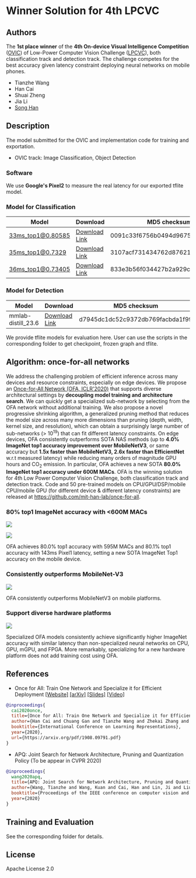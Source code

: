 
# Winner Solution for 4th LPCVC

## Authors
The **1st place winner** of the **4th On-device Visual Intelligence Competition** ([OVIC](https://docs.google.com/document/d/1Rxm_N7dGRyPXjyPIdRwdhZNRye52L56FozDnfYuCi0k/edit#)) of Low-Power Computer Vision Challenge ([LPCVC](https://lpcv.ai/)), both classification track and detection track. The challenge competes for the best accuracy given latency constraint deploying neural networks on mobile phones.  

* Tianzhe Wang
* Han Cai
* Shuai Zheng
* Jia Li
* [Song Han](https://songhan.mit.edu)

## Description
<!-- Provide description of the model -->
The model submitted for the OVIC and implementation code for training and exportation.

* OVIC track: Image Classification, Object Detection

### Software
<!-- Provide details of the software used -->
We use **Google's Pixel2** to measure the real latency for our exported tflite model.

### Model for Classification
|Model|Download|MD5 checksum|
|-|-|-|
|33ms_top1@0.80585| [Download Link](https://drive.google.com/open?id=1s7TUp_4_sZ7zUT48LNGzeEJ1wBi4b21J) |0091c33f6756b0494d967599695a1c3f|
|35ms_top1@0.7329| [Download Link](https://drive.google.com/open?id=12-qCq2z193FVOGH3xpfbysC38ekLFzFf) |3107acf731434762d87621d824165333|
|36ms_top1@0.73405| [Download Link](https://drive.google.com/open?id=1zy-_M40j00DPtVbejVCJImU7P-VSAjN2) |833e3b56f034427b2a929cc44933a447|

### Model for Detection
|Model|Download|MD5 checksum|
|-|-|-|
|mmlab-distill_23.6| [Download Link](https://drive.google.com/open?id=1AWmKf6h5Wi1ZGrNiot_PcfwAUDENSa0i) |d7945dc1dc52c9372db769facbda1f99|

We provide tflite models for evaluation here. User can use the scripts in the corresponding folder to get checkpoint, frozen graph and tflite.

## Algorithm: once-for-all networks
<!-- Provide details of the algorithms used -->

We address the challenging problem of efficient inference across many devices and resource constraints, especially on edge devices. We propose an [Once-for-All Network (OFA, ICLR'2020)](https://github.com/mit-han-lab/once-for-all) that supports diverse architectural settings by **decoupling model training and architecture search**. We can quickly get a specialized sub-network by selecting from the OFA network without additional training. We also propose a novel progressive shrinking algorithm, a generalized pruning method that reduces the model size across many more dimensions than pruning (depth, width, kernel size, and resolution), which can obtain a surprisingly large number of sub-networks (> 10<sup>19</sup>) that can fit different latency constraints. On edge devices, OFA consistently outperforms SOTA NAS methods (up to **4.0% ImageNet top1 accuracy improvement over MobileNetV3**, or same accuracy but **1.5x faster than MobileNetV3, 2.6x faster than EfficientNet** w.r.t measured latency) while reducing many orders of magnitude GPU hours and CO<sub>2</sub> emission. In particular, OFA achieves a new SOTA **80.0% ImageNet top1 accuracy under 600M MACs**. OFA is the winning solution for 4th Low Power Computer Vision Challenge, both classification track and detection track. Code and 50 pre-trained models on CPU/GPU/DSP/mobile CPU/mobile GPU (for different device & different latency constraints) are released at https://github.com/mit-han-lab/once-for-all.


### 80% top1 ImageNet accuracy with <600M MACs
![](https://hanlab.mit.edu/files/OnceForAll/figures/cnn_imagenet_new.png)

![](https://hanlab.mit.edu/files/OnceForAll/figures/ImageNet_mobile_80acc_mac.png)

OFA achieves 80.0% top1 accuracy with 595M MACs and 80.1% top1 accuracy with
143ms Pixel1 latency, setting a new SOTA ImageNet Top1 accuracy on the mobile device.


### Consistently outperforms MobileNet-V3
![](https://hanlab.mit.edu/files/OnceForAll/figures/diverse_hardwares_new.png)

OFA consistently outperforms MobileNetV3 on mobile platforms.

### Support diverse hardware platforms
![](https://hanlab.mit.edu/files/OnceForAll/figures/many_hardwares_new2.png)

Specialized OFA models consistently achieve significantly higher ImageNet accuracy
with similar latency than non-specialized neural networks on CPU, GPU, mGPU, and FPGA. More
remarkably, specializing for a new hardware platform does not add training cost using OFA.



## References
<!-- Link to references -->
* Once for All: Train One Network and Specialize it for Efficient Deployment [[Website]](https://ofa.mit.edu/) [[arXiv]](https://arxiv.org/abs/1908.09791) [[Slides]](https://hanlab.mit.edu/files/OnceForAll/OFA%20Slides.pdf) [[Video]](https://youtu.be/a_OeT8MXzWI)
```BibTex
@inproceedings{
  cai2020once,
  title={Once for All: Train One Network and Specialize it for Efficient Deployment},
  author={Han Cai and Chuang Gan and Tianzhe Wang and Zhekai Zhang and Song Han},
  booktitle={International Conference on Learning Representations},
  year={2020},
  url={https://arxiv.org/pdf/1908.09791.pdf}
}
```
* APQ: Joint Search for Network Architecture, Pruning and Quantization Policy (To be appear in CVPR 2020)
```BibTex
@inproceedings{
  wang2020apq,
  title={APQ: Joint Search for Network Architecture, Pruning and Quantization Policy},  
  author={Wang, Tianzhe and Wang, Kuan and Cai, Han and Lin, Ji and Liu, Zhijian and Wang, Hanrui and Lin, Yujun and Han, Song},
  booktitle={Proceedings of the IEEE conference on computer vision and pattern recognition},
  year={2020}
}
```

## Training and Evaluation
See the corresponding folder for details.

## License
Apache License 2.0
